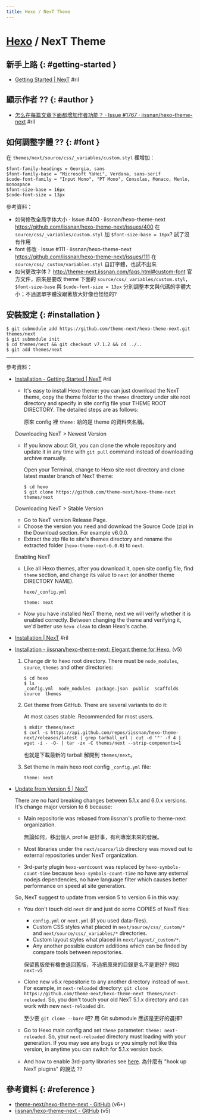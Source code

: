 ```yaml
---
title: Hexo / NexT Theme
---
```

# [Hexo](hexo.md) / NexT Theme

## 新手上路 {: #getting-started }

  - [Getting Started \| NexT](https://theme-next.org/docs/getting-started/) #ril

## 顯示作者 ?? {: #author }

  - [怎么在每篇文章下面都增加作者功能？ · Issue \#1767 · iissnan/hexo\-theme\-next](https://github.com/iissnan/hexo-theme-next/issues/1767) #ril

## 如何調整字體 ?? {: #font }

在 `themes/next/source/css/_variables/custom.styl` 裡增加：

```
$font-family-headings = Georgia, sans
$font-family-base = "Microsoft YaHei", Verdana, sans-serif
$code-font-family = "Input Mono", "PT Mono", Consolas, Monaco, Menlo, monospace
$font-size-base = 16px
$code-font-size = 13px
```

參考資料：

  - 如何修改全局字体大小 · Issue #400 · iissnan/hexo-theme-next https://github.com/iissnan/hexo-theme-next/issues/400 在 `source/css/_variables/custom.styl` 加 `$font-size-base = 16px`? 試了沒有作用
  - font 修改 · Issue #111 · iissnan/hexo-theme-next https://github.com/iissnan/hexo-theme-next/issues/111 在 `source/css/_custom/variables.styl` 自訂字體，也試不出來
  - 如何更改字体？ http://theme-next.iissnan.com/faqs.html#custom-font 官方文件，原來是要改 theme 下面的 `source/css/_variables/custom.styl`，`$font-size-base` 與 `$code-font-size = 13px` 分別調整本文與代碼的字體大小；不過選單字體沒跟著放大好像也怪怪的?

## 安裝設定 {: #installation }

```
$ git submodule add https://github.com/theme-next/hexo-theme-next.git themes/next
$ git submodule init
$ cd themes/next && git checkout v7.1.2 && cd ../..
$ git add themes/next
```

---

參考資料：

  - [Installation - Getting Started \| NexT](https://theme-next.org/docs/getting-started/index.html#NexT-Installation) #ril

      - It's easy to install Hexo theme: you can just download the NexT theme, copy the theme folder to the `themes` directory under site root directory and specify in site config file your THEME ROOT DIRECTORY. The detailed steps are as follows:

        原來 config 裡 `theme:` 給的是 theme 的資料夾名稱。

    Downloading NexT > Newest Version

      - If you know about Git, you can clone the whole repository and update it in any time with `git pull` command instead of downloading archive manually.

        Open your Terminal, change to Hexo site root directory and clone latest master branch of NexT theme:

            $ cd hexo
            $ git clone https://github.com/theme-next/hexo-theme-next themes/next

    Downloading NexT > Stable Version

      - Go to NexT version Release Page.
      - Choose the version you need and download the Source Code (zip) in the Download section. For example v6.0.0.
      - Extract the zip file to site's themes directory and rename the extracted folder (`hexo-theme-next-6.0.0`) to `next`.

    Enabling NexT

      - Like all Hexo themes, after you download it, open site config file, find `theme` section, and change its value to `next` (or another theme DIRECTORY NAME).

        `hexo/_config.yml`

            theme: next

      - Now you have installed NexT theme, next we will verify whether it is enabled correctly. Between changing the theme and verifying it, we'd better use `hexo clean` to clean Hexo's cache.

  - [Installation \| NexT](https://theme-next.org/docs/getting-started/installation) #ril

  - [Installation - iissnan/hexo\-theme\-next: Elegant theme for Hexo\.](https://github.com/iissnan/hexo-theme-next#installation) (v5)

     1. Change dir to hexo root directory. There must be `node_modules`, `source`, `themes` and other directories:

            $ cd hexo
            $ ls
            _config.yml  node_modules  package.json  public  scaffolds  source  themes

     2. Get theme from GitHub. There are several variants to do it:

        At most cases stable. Recommended for most users.

            $ mkdir themes/next
            $ curl -s https://api.github.com/repos/iissnan/hexo-theme-next/releases/latest | grep tarball_url | cut -d '"' -f 4 | wget -i - -O- | tar -zx -C themes/next --strip-components=1

        也就是下載最新的 tarball 解開到 `themes/next`。

     3. Set theme in main hexo root config `_config.yml` file:

            theme: next

  - [Update from Version 5 \| NexT](https://theme-next.org/docs/getting-started/update-from-v5.html)

    There are no hard breaking changes between 5.1.x and 6.0.x versions. It's change major version to 6 because:

      - Main repositorie was rebased from iissnan's profile to theme-next organization.

        無論如何，移出個人 profile 是好事，有利專案未來的發展。

      - Most libraries under the `next/source/lib` directory was moved out to external repositories under NexT organization.
      - 3rd-party plugin `hexo-wordcount` was replaced by `hexo-symbols-count-time` because `hexo-symbols-count-time` no have any external nodejs dependencies, no have language filter which causes better performance on speed at site generation.

    So, NexT suggest to update from version 5 to version 6 in this way:

      - You don't touch old `next` dir and just do some COPIES of NexT files:

          - `config.yml` or `next.yml` (if you used data-files).
          - Custom CSS styles what placed in `next/source/css/_custom/*` and `next/source/css/_variables/*` directories.
          - Custom layout styles what placed in `next/layout/_custom/*`.
          - Any another possible custom additions which can be finded by compare tools between repositories.

        保留舊版使有機會退回舊版，不過把原來的目錄更名不是更好? 例如 `next-v5`

      - Clone new v6.x repositorie to any another directory instead of `next`. For example, in `next-reloaded` directory: `git clone https://github.com/theme-next/hexo-theme-next themes/next-reloaded`. So, you don't touch your old NexT 5.1.x directory and can work with new `next-reloaded` dir.

        至少要 `git clone --bare` 吧? 用 Git submodule 應該是更好的選擇?

      - Go to Hexo main config and set `theme` parameter: `theme: next-reloaded`. So, your `next-reloaded` directory must loading with your generation. If you may see any bugs or you simply not like this version, in anytime you can switch for 5.1.x version back.

      - And how to enable 3rd-party libraries see [here](https://theme-next.org/docs/getting-started/update-from-v5). 為什麼有 "hook up NexT plugins" 的說法 ??

## 參考資料 {: #reference }

  - [theme-next/hexo-theme-next - GitHub](https://github.com/theme-next/hexo-theme-next) (v6+)
  - [iissnan/hexo-theme-next - GitHub](https://github.com/iissnan/hexo-theme-next) (v5)
